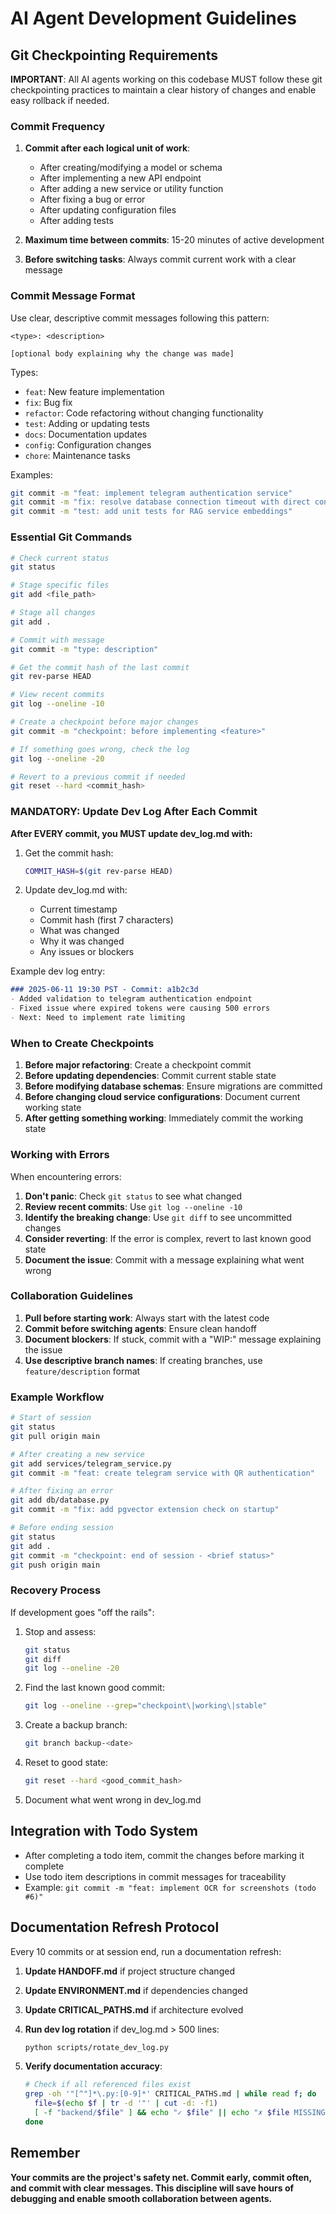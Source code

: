 # AI Agent Development Guidelines

## Git Checkpointing Requirements

**IMPORTANT**: All AI agents working on this codebase MUST follow these git checkpointing practices to maintain a clear history of changes and enable easy rollback if needed.

### Commit Frequency

1. **Commit after each logical unit of work**:
   - After creating/modifying a model or schema
   - After implementing a new API endpoint
   - After adding a new service or utility function
   - After fixing a bug or error
   - After updating configuration files
   - After adding tests

2. **Maximum time between commits**: 15-20 minutes of active development

3. **Before switching tasks**: Always commit current work with a clear message

### Commit Message Format

Use clear, descriptive commit messages following this pattern:

```
<type>: <description>

[optional body explaining why the change was made]
```

Types:
- `feat`: New feature implementation
- `fix`: Bug fix
- `refactor`: Code refactoring without changing functionality
- `test`: Adding or updating tests
- `docs`: Documentation updates
- `config`: Configuration changes
- `chore`: Maintenance tasks

Examples:
```bash
git commit -m "feat: implement telegram authentication service"
git commit -m "fix: resolve database connection timeout with direct connection"
git commit -m "test: add unit tests for RAG service embeddings"
```

### Essential Git Commands

```bash
# Check current status
git status

# Stage specific files
git add <file_path>

# Stage all changes
git add .

# Commit with message
git commit -m "type: description"

# Get the commit hash of the last commit
git rev-parse HEAD

# View recent commits
git log --oneline -10

# Create a checkpoint before major changes
git commit -m "checkpoint: before implementing <feature>"

# If something goes wrong, check the log
git log --oneline -20

# Revert to a previous commit if needed
git reset --hard <commit_hash>
```

### MANDATORY: Update Dev Log After Each Commit

**After EVERY commit, you MUST update dev_log.md with:**

1. Get the commit hash:
   ```bash
   COMMIT_HASH=$(git rev-parse HEAD)
   ```

2. Update dev_log.md with:
   - Current timestamp
   - Commit hash (first 7 characters)
   - What was changed
   - Why it was changed
   - Any issues or blockers

Example dev log entry:
```markdown
### 2025-06-11 19:30 PST - Commit: a1b2c3d
- Added validation to telegram authentication endpoint
- Fixed issue where expired tokens were causing 500 errors
- Next: Need to implement rate limiting
```

### When to Create Checkpoints

1. **Before major refactoring**: Create a checkpoint commit
2. **Before updating dependencies**: Commit current stable state
3. **Before modifying database schemas**: Ensure migrations are committed
4. **Before changing cloud service configurations**: Document current working state
5. **After getting something working**: Immediately commit the working state

### Working with Errors

When encountering errors:

1. **Don't panic**: Check `git status` to see what changed
2. **Review recent commits**: Use `git log --oneline -10` 
3. **Identify the breaking change**: Use `git diff` to see uncommitted changes
4. **Consider reverting**: If the error is complex, revert to last known good state
5. **Document the issue**: Commit with a message explaining what went wrong

### Collaboration Guidelines

1. **Pull before starting work**: Always start with the latest code
2. **Commit before switching agents**: Ensure clean handoff
3. **Document blockers**: If stuck, commit with a "WIP:" message explaining the issue
4. **Use descriptive branch names**: If creating branches, use `feature/description` format

### Example Workflow

```bash
# Start of session
git status
git pull origin main

# After creating a new service
git add services/telegram_service.py
git commit -m "feat: create telegram service with QR authentication"

# After fixing an error
git add db/database.py
git commit -m "fix: add pgvector extension check on startup"

# Before ending session
git status
git add .
git commit -m "checkpoint: end of session - <brief status>"
git push origin main
```

### Recovery Process

If development goes "off the rails":

1. Stop and assess:
   ```bash
   git status
   git diff
   git log --oneline -20
   ```

2. Find the last known good commit:
   ```bash
   git log --oneline --grep="checkpoint\|working\|stable"
   ```

3. Create a backup branch:
   ```bash
   git branch backup-<date>
   ```

4. Reset to good state:
   ```bash
   git reset --hard <good_commit_hash>
   ```

5. Document what went wrong in dev_log.md

## Integration with Todo System

- After completing a todo item, commit the changes before marking it complete
- Use todo item descriptions in commit messages for traceability
- Example: `git commit -m "feat: implement OCR for screenshots (todo #6)"`

## Documentation Refresh Protocol

Every 10 commits or at session end, run a documentation refresh:

1. **Update HANDOFF.md** if project structure changed
2. **Update ENVIRONMENT.md** if dependencies changed
3. **Update CRITICAL_PATHS.md** if architecture evolved
4. **Run dev log rotation** if dev_log.md > 500 lines:
   ```bash
   python scripts/rotate_dev_log.py
   ```

5. **Verify documentation accuracy**:
   ```bash
   # Check if all referenced files exist
   grep -oh '"[^"]*\.py:[0-9]*' CRITICAL_PATHS.md | while read f; do
     file=$(echo $f | tr -d '"' | cut -d: -f1)
     [ -f "backend/$file" ] && echo "✓ $file" || echo "✗ $file MISSING"
   done
   ```

## Remember

**Your commits are the project's safety net. Commit early, commit often, and commit with clear messages. This discipline will save hours of debugging and enable smooth collaboration between agents.**